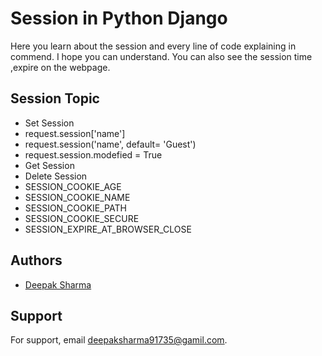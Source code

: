 
# Session in Python Django

Here you learn about the session and every line of code explaining in commend. I hope you can understand.
You can also see the session time ,expire on the webpage.




## Session Topic    

- Set Session
- request.session['name']
- request.session('name', default= 'Guest')
- request.session.modefied = True
- Get Session
- Delete Session
- SESSION_COOKIE_AGE
- SESSION_COOKIE_NAME
- SESSION_COOKIE_PATH
- SESSION_COOKIE_SECURE
- SESSION_EXPIRE_AT_BROWSER_CLOSE 


## Authors

- [Deepak Sharma](https://www.github.com/dipu-developer)


## Support


For support, email deepaksharma91735@gamil.com.


